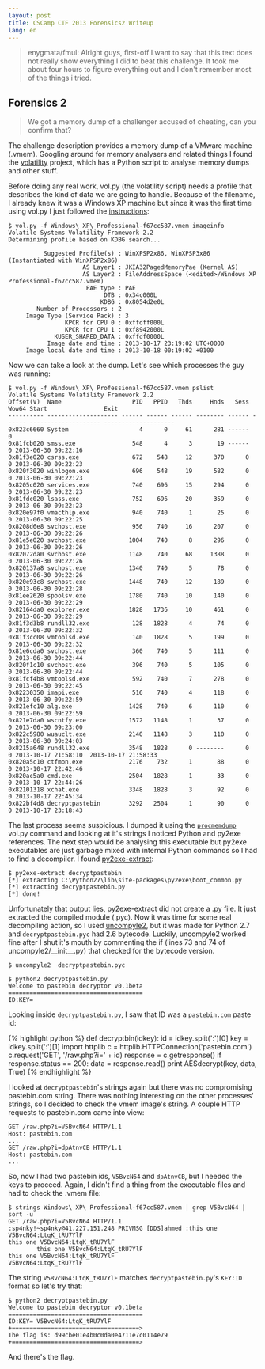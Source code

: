 ```yaml
---
layout: post
title: CSCamp CTF 2013 Forensics2 Writeup
lang: en
---
```


>enygmata/fmul: Alright guys, first-off I want to say that this text does not
>really show everything I did to beat this challenge. It took me about four
>hours to figure everything out and I don't remember most of the things i
>tried.

Forensics 2
-----------
>We got a memory dump of a challenger accused of cheating, can you confirm that?

The challenge description provides a memory dump of a VMware machine (.vmem).
Googling around for memory analysers and related things I found the
[volatility](https://code.google.com/p/volatility/) project, which has a Python
script to analyse memory dumps and other stuff.

Before doing any real work, vol.py (the volatility script) needs a profile that
describes the kind of data we are going to handle. Because of the filename, I
already knew it was a Windows XP machine but since it was the first time using
vol.py I just followed the [instructions](https://code.google.com/p/volatility/wiki/VolatilityUsage22):

    $ vol.py -f Windows\ XP\ Professional-f67cc587.vmem imageinfo
    Volatile Systems Volatility Framework 2.2
    Determining profile based on KDBG search...

              Suggested Profile(s) : WinXPSP2x86, WinXPSP3x86 (Instantiated with WinXPSP2x86)
                         AS Layer1 : JKIA32PagedMemoryPae (Kernel AS)
                         AS Layer2 : FileAddressSpace (<edited>/Windows XP Professional-f67cc587.vmem)
                          PAE type : PAE
                               DTB : 0x34c000L
                              KDBG : 0x8054d2e0L
            Number of Processors : 2
         Image Type (Service Pack) : 3
                    KPCR for CPU 0 : 0xffdff000L
                    KPCR for CPU 1 : 0xf8942000L
                 KUSER_SHARED_DATA : 0xffdf0000L
               Image date and time : 2013-10-17 23:19:02 UTC+0000
         Image local date and time : 2013-10-18 00:19:02 +0100

Now we can take a look at the dump. Let's see which processes the guy was
running:

    $ vol.py -f Windows\ XP\ Professional-f67cc587.vmem pslist
	Volatile Systems Volatility Framework 2.2
	Offset(V)  Name                    PID   PPID   Thds     Hnds   Sess  Wow64 Start                Exit
	---------- -------------------- ------ ------ ------ -------- ------ ------ -------------------- --------------------
	0x823c6660 System                    4      0     61      281 ------      0
	0x81fcb020 smss.exe                548      4      3       19 ------      0 2013-06-30 09:22:16
	0x81f3e020 csrss.exe               672    548     12      370      0      0 2013-06-30 09:22:23
	0x820f3020 winlogon.exe            696    548     19      582      0      0 2013-06-30 09:22:23
	0x8205c020 services.exe            740    696     15      294      0      0 2013-06-30 09:22:23
	0x81fdc020 lsass.exe               752    696     20      359      0      0 2013-06-30 09:22:23
	0x820e97f0 vmacthlp.exe            940    740      1       25      0      0 2013-06-30 09:22:25
	0x8208d6e8 svchost.exe             956    740     16      207      0      0 2013-06-30 09:22:26
	0x81e5e020 svchost.exe            1004    740      8      296      0      0 2013-06-30 09:22:26
	0x82072da0 svchost.exe            1148    740     68     1388      0      0 2013-06-30 09:22:26
	0x820137a8 svchost.exe            1340    740      5       78      0      0 2013-06-30 09:22:26
	0x820e93c8 svchost.exe            1448    740     12      189      0      0 2013-06-30 09:22:28
	0x81ee2620 spoolsv.exe            1780    740     10      140      0      0 2013-06-30 09:22:29
	0x82164da0 explorer.exe           1828   1736     10      461      0      0 2013-06-30 09:22:29
	0x81f3d3b8 rundll32.exe            128   1828      4       74      0      0 2013-06-30 09:22:32
	0x81f3cc08 vmtoolsd.exe            140   1828      5      199      0      0 2013-06-30 09:22:32
	0x81e6cda0 svchost.exe             360    740      5      111      0      0 2013-06-30 09:22:44
	0x820f1c10 svchost.exe             396    740      5      105      0      0 2013-06-30 09:22:44
	0x81fcf4b8 vmtoolsd.exe            592    740      7      278      0      0 2013-06-30 09:22:45
	0x82230350 imapi.exe               516    740      4      118      0      0 2013-06-30 09:22:59
	0x821efc10 alg.exe                1428    740      6      110      0      0 2013-06-30 09:22:59
	0x821e7da0 wscntfy.exe            1572   1148      1       37      0      0 2013-06-30 09:23:00
	0x822c5980 wuauclt.exe            2140   1148      3      110      0      0 2013-06-30 09:24:03
	0x8215a648 rundll32.exe           3548   1828      0 --------      0      0 2013-10-17 21:58:10  2013-10-17 21:58:33
	0x820a5c10 ctfmon.exe             2176    732      1       88      0      0 2013-10-17 22:42:46
	0x820ac5a0 cmd.exe                2504   1828      1       33      0      0 2013-10-17 22:44:26
	0x82101318 xchat.exe              3348   1828      3       92      0      0 2013-10-17 22:45:34
	0x822bf4d8 decryptpastebin        3292   2504      1       90      0      0 2013-10-17 23:18:43


The last process seems suspicious. I dumped it using the [`procmemdump`](https://code.google.com/p/volatility/wiki/CommandReference22#procmemdump)
vol.py command and looking at it's strings I noticed Python and py2exe
references. The next step would be analysing this executable but py2exe
executables are just garbage mixed with internal Python commands so I had to
find a decompiler. I found [py2exe-extract](https://code.google.com/p/py2exe-extract/):

    $ py2exe-extract decryptpastebin
    [*] extracting C:\Python27\lib\site-packages\py2exe\boot_common.py
    [*] extracting decryptpastebin.py
    [*] done!

Unfortunately that output lies, py2exe-extract did not create a .py file. It
just extracted the compiled module (.pyc). Now it was time for some real
decompiling action, so I used [uncompyle2](https://github.com/wibiti/uncompyle2),
but it was made for Python 2.7 and `decryptpastebin.pyc` had 2.6 bytecode.
Luckily, uncompyle2 worked fine after I shut it's mouth by commenting the if
(lines 73 and 74 of uncompyle2/\_\_init\_\_.py) that checked for the bytecode
version.

    $ uncompyle2  decryptpastebin.pyc

    $ python2 decryptpastebin.py
    Welcome to pastebin decryptor v0.1beta
    ======================================
    ID:KEY=

Looking inside `decryptpastebin.py`, I saw that ID was a `pastebin.com` paste
id:

{% highlight python %}
def decryptbin(idkey):
    id = idkey.split(':')[0]
    key = idkey.split(':')[1]
    import httplib
    c = httplib.HTTPConnection('pastebin.com')
    c.request('GET', '/raw.php?i=' + id)
    response = c.getresponse()
    if response.status == 200:
        data = response.read()
        print AESdecrypt(key, data, True)
{% endhighlight %}

I looked at `decryptpastebin`'s strings again but there was no compromising
pastebin.com string. There was nothing interesting on the other processes'
strings, so I decided to check the vmem image's string. A couple HTTP requests
to pastebin.com came into view:

    GET /raw.php?i=V5BvcN64 HTTP/1.1
    Host: pastebin.com
    ...
    GET /raw.php?i=dpAtnvCB HTTP/1.1
    Host: pastebin.com
    ...

So, now I had two pastebin ids, `V5BvcN64` and `dpAtnvCB`, but I needed the
keys to proceed. Again, I didn't find a thing from the executable files and had
to check the .vmem file:

    $ strings Windows\ XP\ Professional-f67cc587.vmem | grep V5BvcN64 | sort -u
    GET /raw.php?i=V5BvcN64 HTTP/1.1
    :sp4nky!~sp4nky@41.227.151.248 PRIVMSG [DDS]ahmed :this one V5BvcN64:LtqK_tRU7YlF
    this one V5BvcN64:LtqK_tRU7YlF
            this one V5BvcN64:LtqK_tRU7YlF
    this one V5BvcN64:LtqK_tRU7YlF
    V5BvcN64:LtqK_tRU7YlF

The string `V5BvcN64:LtqK_tRU7YlF` matches `decryptpastebin.py`'s `KEY:ID`
format so let's try that:

    $ python2 decryptpastebin.py
    Welcome to pastebin decryptor v0.1beta
    ======================================
    ID:KEY= V5BvcN64:LtqK_tRU7YlF
    +====================================>
    The flag is: d99cbe01e4b0c0da0e4711e7c0114e79
    +====================================>

And there's the flag.


